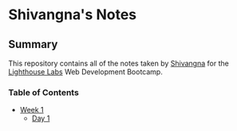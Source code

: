 # Shivangna's Notes

## Summary

This repository contains all of the notes taken by [Shivangna](https://github.com/shivangna) for the [Lighthouse Labs](https://lighthouselabs.ca/) Web Development Bootcamp.

### Table of Contents

* [Week 1](/Week_1)
  * [Day 1](/Week_1/Day_1)
